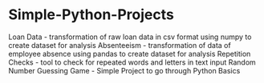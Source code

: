 # Simple-Python-Projects
Loan Data - transformation of raw loan data in csv format using numpy to create dataset for analysis
Absenteeism - transformation of data of employee absence using pandas to create dataset for analysis
Repetition Checks - tool to check for repeated words and letters in text input
Random Number Guessing Game - Simple Project to go through Python Basics


